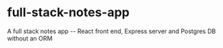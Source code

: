 # full-stack-notes-app
A full stack notes app -- React front end, Express server and Postgres DB without an ORM
